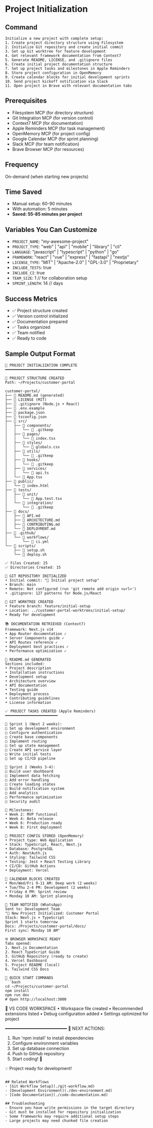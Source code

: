 # Project Initialization

## Command
```
Initialize a new project with complete setup:
1. Create project directory structure using Filesystem
2. Initialize Git repository and create initial commit
3. Set up Git worktree for feature development
4. Get relevant framework documentation from Context7
5. Generate README, LICENSE, and .gitignore files
6. Create initial project documentation structure
7. Set up project tasks and milestones in Apple Reminders
8. Store project configuration in OpenMemory
9. Create calendar blocks for initial development sprints
10. Send project kickoff notification via Slack
11. Open project in Brave with relevant documentation tabs
```

## Prerequisites
- Filesystem MCP (for directory structure)
- Git Integration MCP (for version control)
- Context7 MCP (for documentation)
- Apple Reminders MCP (for task management)
- OpenMemory MCP (for project config)
- Google Calendar MCP (for sprint planning)
- Slack MCP (for team notification)
- Brave Browser MCP (for resources)

## Frequency
On-demand (when starting new projects)

## Time Saved
- Manual setup: 60-90 minutes
- With automation: 5 minutes
- **Saved: 55-85 minutes per project**

## Variables You Can Customize
- `PROJECT_NAME`: "my-awesome-project"
- `PROJECT_TYPE`: "web" | "api" | "mobile" | "library" | "cli"
- `LANGUAGE`: "javascript" | "typescript" | "python" | "go"
- `FRAMEWORK`: "react" | "vue" | "express" | "fastapi" | "nextjs"
- `LICENSE_TYPE`: "MIT" | "Apache-2.0" | "GPL-3.0" | "Proprietary"
- `INCLUDE_TESTS`: true
- `INCLUDE_CI`: true
- `TEAM_SIZE`: 1 // for collaboration setup
- `SPRINT_LENGTH`: 14 // days

## Success Metrics
- ✅ Project structure created
- ✅ Version control initialized
- ✅ Documentation prepared
- ✅ Tasks organized
- ✅ Team notified
- ✅ Ready to code

## Sample Output Format
```
🚀 PROJECT INITIALIZATION COMPLETE
━━━━━━━━━━━━━━━━━━━━━━━━━━━━━━

📁 PROJECT STRUCTURE CREATED
Path: ~/Projects/customer-portal

customer-portal/
├── 📄 README.md (generated)
├── 📄 LICENSE (MIT)
├── 📄 .gitignore (Node.js + React)
├── 📄 .env.example
├── 📄 package.json
├── 📄 tsconfig.json
├── 📁 src/
│   ├── 📁 components/
│   │   └── 📄 .gitkeep
│   ├── 📁 pages/
│   │   └── 📄 index.tsx
│   ├── 📁 styles/
│   │   └── 📄 globals.css
│   ├── 📁 utils/
│   │   └── 📄 .gitkeep
│   ├── 📁 hooks/
│   │   └── 📄 .gitkeep
│   ├── 📁 services/
│   │   └── 📄 api.ts
│   └── 📄 App.tsx
├── 📁 public/
│   └── 📄 index.html
├── 📁 tests/
│   ├── 📁 unit/
│   │   └── 📄 App.test.tsx
│   └── 📁 integration/
│       └── 📄 .gitkeep
├── 📁 docs/
│   ├── 📄 API.md
│   ├── 📄 ARCHITECTURE.md
│   ├── 📄 CONTRIBUTING.md
│   └── 📄 DEPLOYMENT.md
├── 📁 .github/
│   └── 📁 workflows/
│       └── 📄 ci.yml
└── 📁 scripts/
    ├── 📄 setup.sh
    └── 📄 deploy.sh

✅ Files Created: 25
✅ Directories Created: 15

🔧 GIT REPOSITORY INITIALIZED
• Initial commit: "🎉 Initial project setup"
• Branch: main
• Remote: Not configured (run 'git remote add origin <url>')
• .gitignore: 127 patterns for Node.js/React

🌳 GIT WORKTREE CREATED
• Feature branch: feature/initial-setup
• Location: ../customer-portal-worktrees/initial-setup/
• Ready for development

📚 DOCUMENTATION RETRIEVED (Context7)
Framework: Next.js v14
• App Router documentation ✓
• Server Components guide ✓
• API Routes reference ✓
• Deployment best practices ✓
• Performance optimization ✓

📝 README.md GENERATED
Sections included:
• Project description
• Installation instructions
• Development setup
• Architecture overview
• API documentation
• Testing guide
• Deployment process
• Contributing guidelines
• License information

✅ PROJECT TASKS CREATED (Apple Reminders)
━━━━━━━━━━━━━━━━━━━━━━━━

🎯 Sprint 1 (Next 2 weeks):
□ Set up development environment
□ Configure authentication
□ Create base components
□ Implement routing
□ Set up state management
□ Create API service layer
□ Write initial tests
□ Set up CI/CD pipeline

🎯 Sprint 2 (Weeks 3-4):
□ Build user dashboard
□ Implement data fetching
□ Add error handling
□ Create loading states
□ Build notification system
□ Add analytics
□ Performance optimization
□ Security audit

📌 Milestones:
• Week 2: MVP functional
• Week 4: Beta release
• Week 6: Production ready
• Week 8: First deployment

💾 PROJECT CONFIG STORED (OpenMemory)
• Project type: Web Application
• Stack: TypeScript, React, Next.js
• Database: PostgreSQL
• Auth: NextAuth.js
• Styling: Tailwind CSS
• Testing: Jest + React Testing Library
• CI/CD: GitHub Actions
• Deployment: Vercel

📅 CALENDAR BLOCKS CREATED
• Mon/Wed/Fri 9-11 AM: Deep work (2 weeks)
• Tue/Thu 2-4 PM: Development (2 weeks)
• Friday 4 PM: Sprint review
• Monday 10 AM: Sprint planning

💬 TEAM NOTIFIED (WhatsApp)
Sent to: Development Team
"🚀 New Project Initialized: Customer Portal
Stack: Next.js + TypeScript
Sprint 1 starts tomorrow
Docs: /Projects/customer-portal/docs/
First sync: Monday 10 AM"

🌐 BROWSER WORKSPACE READY
Tabs opened:
1. Next.js Documentation
2. React TypeScript Guide
3. GitHub Repository (ready to create)
4. Vercel Dashboard
5. Project README (local)
6. Tailwind CSS Docs

🔨 QUICK START COMMANDS
```bash
cd ~/Projects/customer-portal
npm install
npm run dev
# Open http://localhost:3000
```

🎨 VS CODE WORKSPACE
• Workspace file created
• Recommended extensions listed
• Debug configuration added
• Settings optimized for project

━━━━━━━━━━━━━━━━━━━━━━━━
🎯 NEXT ACTIONS:
1. Run 'npm install' to install dependencies
2. Configure environment variables
3. Set up database connection
4. Push to GitHub repository
5. Start coding! 🚀

💡 Project ready for development!
```

## Related Workflows
- [Git Workflow Setup](./git-workflow.md)
- [Development Environment](./dev-environment.md)
- [Code Documentation](./code-documentation.md)

## Troubleshooting
- Ensure you have write permissions in the target directory
- Git must be installed for repository initialization
- Some frameworks may require additional setup steps
- Large projects may need chunked file creation
